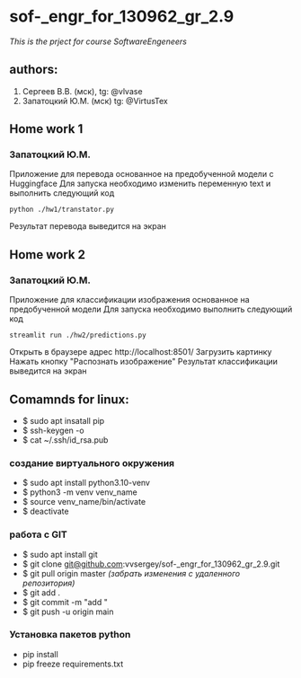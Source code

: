 # sof-_engr_for_130962_gr_2.9
*This is the prject for course  SoftwareEngeneers*

## authors:
1. Сергеев В.В. (мск), tg: @vlvase
2. Запатоцкий Ю.М. (мск) tg: @VirtusTex

## Home work 1
### Запатоцкий Ю.М.
Приложение для перевода основанное на предобученной модели с Huggingface
Для запуска необходимо изменить переменную text и выполнить следующий код
```
python ./hw1/transtator.py
```
Результат перевода выведится на экран

## Home work 2
### Запатоцкий Ю.М.
Приложение для классификации изображения основанное на предобученной модели
Для запуска необходимо выполнить следующий код
```
streamlit run ./hw2/predictions.py
```
Открыть в браузере адрес http://localhost:8501/
Загрузить картинку
Нажать кнопку "Распознать изображение"
Результат классификации выведится на экран

## Comamnds for linux:
- $ sudo apt insatall pip
- $ ssh-keygen -o
- $ cat ~/.ssh/id_rsa.pub 

### создание виртуального окружения
- $ sudo apt install python3.10-venv
- $ python3 -m venv venv_name
- $ source venv_name/bin/activate
- $ deactivate


### работа с GIT
- $ sudo apt install git
- $ git clone git@github.com:vvsergey/sof-_engr_for_130962_gr_2.9.git
- $ git pull origin master   *(забрать изменения с удаленного репозитория)*
- $ git add .
- $ git commit -m "add "
- $ git push -u origin main


### Установка пакетов python
- pip install
- pip freeze requirements.txt


